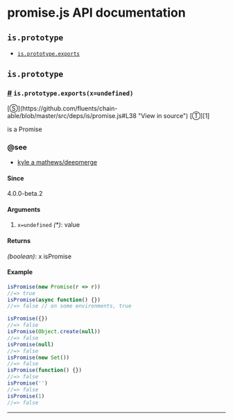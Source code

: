 # promise.js API documentation

<!-- div class="toc-container" -->

<!-- div -->

## `is.prototype`
* <a href="#is-prototype-exports">`is.prototype.exports`</a>

<!-- /div -->

<!-- /div -->

<!-- div class="doc-container" -->

<!-- div -->

## `is.prototype`

<!-- div -->

<h3 id="is-prototype-exports"><a href="#is-prototype-exports">#</a>&nbsp;<code>is.prototype.exports(x=undefined)</code></h3>
[&#x24C8;](https://github.com/fluents/chain-able/blob/master/src/deps/is/promise.js#L38 "View in source") [&#x24C9;][1]

is a Promise


### @see 

* <a href="https://github.com/KyleAMathews/deepmerge">kyle a mathews/deepmerge</a>
#### Since
4.0.0-beta.2

#### Arguments
1. `x=undefined` *(&#42;)*: value

#### Returns
*(boolean)*: x isPromise

#### Example
```js
isPromise(new Promise(r => r))
//=> true
isPromise(async function() {})
//=> false // on some environments, true

isPromise({})
//=> false
isPromise(Object.create(null))
//=> false
isPromise(null)
//=> false
isPromise(new Set())
//=> false
isPromise(function() {})
//=> false
isPromise('')
//=> false
isPromise(1)
//=> false

```
---

<!-- /div -->

<!-- /div -->

<!-- /div -->

 [1]: #is.prototype "Jump back to the TOC."
